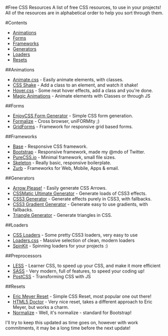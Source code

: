 #Free CSS Resources
A list of free CSS resources, to use in your projects! All of the resources are in alphabetical order to help you sort through them.

#Contents
* [Animations](#animations)
* [Forms](#forms)
* [Frameworks](#frameworks)
* [Generators](#generators)
* [Loaders](#loaders)
* [Resets](#resets)


##Animations
* [Animate.css](https://daneden.github.io/animate.css/) - Easily animate elements, with classes.
* [CSS Shake](https://elrumordelaluz.github.io/csshake/) - Add a class to an element, and watch it shake!
* [Hover.css](http://ianlunn.github.io/Hover/) - Some neat hover effects, add a class and you're done.
* [Magic Animations](http://www.minimamente.com/example/magic_animations/) - Animate elements with Classes or through JS


##Forms
* [EnjoyCSS Form Generator](http://enjoycss.com/) - Simple CSS form generation.
* [Formalize](http://formalize.me/) - Cross browser, uniFORMity ;)
* [GridForms](http://kumailht.com/gridforms/) - Framework for responsive grid based forms.


##Frameworks
* [Base](http://getbase.org/) - Responsive CSS framework.
* [Bootstrap](http://getbootstrap.com/) - Responsive framework, made my @mdo of Twitter.
* [PureCSS.io](http://purecss.io/) - Minimal framework, small file sizes.
* [Skeleton](http://getskeleton.com/) - Really basic, responsive boilerplate.
* [Zurb](http://foundation.zurb.com/) - Frameworks for Web, Mobile, Apps & email.


##Generators
* [Arrow Please!](http://www.cssarrowplease.com/) - Easily generate CSS Arrows.
* [CSSMatic Ultimate Generator](http://www.cssmatic.com/) - Generate loads of CSS3 effects.
* [CSS3 Generator](http://css3generator.com/) - Generate effects purely in CSS3, with fallbacks.
* [CSS3 Gradient Generator](http://www.colorzilla.com/gradient-editor/) - Generate easy to use gradients, with fallbacks.
* [Triangle Generator](http://apps.eky.hk/css-triangle-generator/) - Generate triangles in CSS.


##Loaders
* [CSS Loaders](http://projects.lukehaas.me/css-loaders/) - Some pretty CSS3 loaders, very easy to use
* [Loaders.css](https://connoratherton.com/loaders) - Massive selection of clean, modern loaders
* [SpinKit](http://tobiasahlin.com/spinkit/) - Spinning loaders for your projects :)

##Preprocessors
* [LESS](http://lesscss.org/) - Learner CSS, to speed up your CSS, and make it more efficient
* [SASS](http://sass-lang.com/) - Very modern, full of features, to speed your coding up!
* [PostCSS](https://github.com/postcss/postcss) - Transforming CSS with JS


##Resets
* [Eric Meyer Reset](http://meyerweb.com/eric/tools/css/reset/) - Simple CSS Reset, most popular one out there!
* [HTML5 Doctor](http://html5doctor.com/html-5-reset-stylesheet/) - Very nice reset, takes a different approach to Eric Meyer, but works a charm.
* [Normalize](https://necolas.github.io/normalize.css/) - Well, it's normalize - standard for Bootstrap!



I'll try to keep this updated as time goes on, however with work commitments, it may be a long time before the next update!